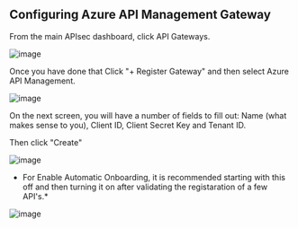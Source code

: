 ## Configuring Azure API Management Gateway


From the main APIsec dashboard, click API Gateways.

![image](https://user-images.githubusercontent.com/115025465/216443349-89d2bfc6-c530-405d-a7f9-9b20c5773715.png)

Once you have done that Click "+ Register Gateway" and then select Azure API Management.

![image](https://user-images.githubusercontent.com/115025465/216377912-9e4a317c-52b4-4698-9b4d-f85b9b2b09ca.png)


On the next screen, you will have a number of fields to fill out:
   Name (what makes sense to you), Client ID, Client Secret Key and Tenant ID.
   
   Then click "Create"
   
   ![image](https://user-images.githubusercontent.com/115025465/216378444-08dc10b3-3e64-45f1-9f8f-62a148e9134e.png)

 *  For Enable Automatic Onboarding, it is recommended starting with this off and then turning it on after validating the registaration of a few API's.*

![image](https://user-images.githubusercontent.com/115025465/216435834-1e5dc15d-68a5-4855-b36e-113d20361943.png)

